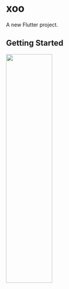 # xoo

A new Flutter project.

## Getting Started
<img src="https://user-images.githubusercontent.com/101335124/161457470-c609a58a-93d5-49b4-81ee-7240dc077f0b.png" width=50% height=40%>

